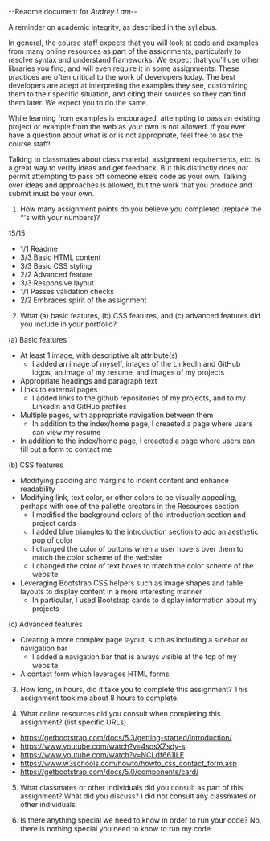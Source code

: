 --Readme document for *Audrey Lam*--

A reminder on academic integrity, as described in the syllabus.

In general, the course staff expects that you will look at code and examples from many online resources as part of the assignments, particularly to resolve syntax and understand frameworks. We expect that you'll use other libraries you find, and will even require it in some assignments. These practices are often critical to the work of developers today. The best developers are adept at interpreting the examples they see, customizing them to their specific situation, and citing their sources so they can find them later. We expect you to do the same.

While learning from examples is encouraged, attempting to pass an existing project or example from the web as your own is not allowed. If you ever have a question about what is or is not appropriate, feel free to ask the course staff!

Talking to classmates about class material, assignment requirements, etc. is a great way to verify ideas and get feedback. But this distinctly does *not* permit attempting to pass off someone else’s code as your own. Talking over ideas and approaches is allowed, but the work that you produce and submit must be your own.

1. How many assignment points do you believe you completed (replace the *'s with your numbers)?

15/15
- 1/1 Readme
- 3/3 Basic HTML content
- 3/3 Basic CSS styling
- 2/2 Advanced feature
- 3/3 Responsive layout
- 1/1 Passes validation checks
- 2/2 Embraces spirit of the assignment

2. What (a) basic features, (b) CSS features, and (c) advanced features did you include in your portfolio?

(a) Basic features
- At least 1 image, with descriptive alt attribute(s)
  - I added an image of myself, images of the LinkedIn and GitHub logos, an image of my resume, and images of my projects
- Appropriate headings and paragraph text
- Links to external pages
  - I added links to the github repositories of my projects, and to my LinkedIn and GitHub profiles
- Multiple pages, with appropriate navigation between them
  - In addition to the index/home page, I creaeted a page where users can view my resume
- In addition to the index/home page, I creaeted a page where users can fill out a form to contact me

(b) CSS features
- Modifying padding and margins to indent content and enhance readability
- Modifying link, text color, or other colors to be visually appealing, perhaps with one of the pallette creators in the Resources section 
  - I modified the background colors of the introduction section and project cards
  - I added blue triangles to the introduction section to add an aesthetic pop of color
  - I changed the color of buttons when a user hovers over them to match the color scheme of the website
  - I changed the color of text boxes to match the color scheme of the website
- Leveraging Bootstrap CSS helpers such as image shapes and table layouts to display content in a more interesting manner
  - In particular, I used Bootstrap cards to display information about my projects

(c) Advanced features
- Creating a more complex page layout, such as including a sidebar or navigation bar
  - I added a navigation bar that is always visible at the top of my website
- A contact form which leverages HTML forms

3. How long, in hours, did it take you to complete this assignment?
This assignment took me about 8 hours to complete.


4. What online resources did you consult when completing this assignment? (list specific URLs)
- https://getbootstrap.com/docs/5.3/getting-started/introduction/
- https://www.youtube.com/watch?v=4sosXZsdy-s
- https://www.youtube.com/watch?v=NCLdf661ILE
- https://www.w3schools.com/howto/howto_css_contact_form.asp
- https://getbootstrap.com/docs/5.0/components/card/


5. What classmates or other individuals did you consult as part of this assignment? What did you discuss?
I did not consult any classmates or other individuals.


6. Is there anything special we need to know in order to run your code?
No, there is nothing special you need to know to run my code.
